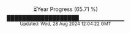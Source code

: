 <p align="center">
⏳Year Progress (65.71 %)<br>
███████████████████▁▁▁▁▁▁▁▁▁▁▁ <br>
<sub>Updated: Wed, 28 Aug 2024 12:04:22 GMT</sub>
</p>

